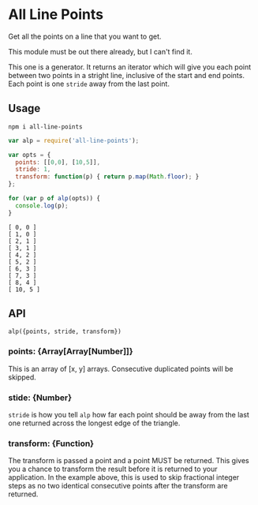 # All Line Points

Get all the points on a line that you want to get.

This module must be out there already, but I can't find it.

This one is a generator. It returns an iterator which will give you each point between two points in a stright line, inclusive of the start and end points. Each point is one `stride` away from the last point. 

## Usage

`npm i all-line-points`

```js
var alp = require('all-line-points');

var opts = {
  points: [[0,0], [10,5]],
  stride: 1,
  transform: function(p) { return p.map(Math.floor); }
};

for (var p of alp(opts)) {
  console.log(p);
}
```

```
[ 0, 0 ]
[ 1, 0 ]
[ 2, 1 ]
[ 3, 1 ]
[ 4, 2 ]
[ 5, 2 ]
[ 6, 3 ]
[ 7, 3 ]
[ 8, 4 ]
[ 10, 5 ]
```

## API

`alp({points, stride, transform})`

### points: {Array[Array[Number]]}

This is an array of [x, y] arrays. Consecutive duplicated points will be skipped.

### stide: {Number}

`stride` is how you tell `alp` how far each point should be away from the last one returned across the longest edge of the triangle.

### transform: {Function}

The transform is passed a point and a point MUST be returned. This gives you a chance to transform the result before it is returned to your application. In the example above, this is used to skip fractional integer steps as no two identical consecutive points after the transform are returned.
